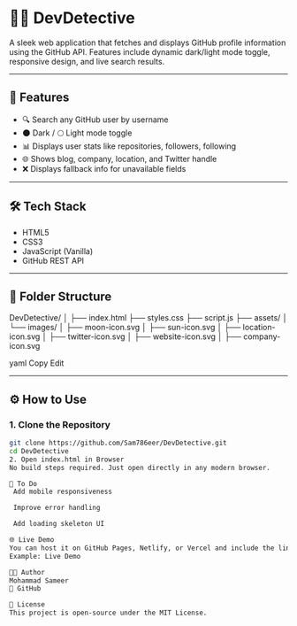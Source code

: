 # 🕵️‍♂️ DevDetective

A sleek web application that fetches and displays GitHub profile information using the GitHub API. Features include dynamic dark/light mode toggle, responsive design, and live search results.



---

## 🚀 Features

- 🔍 Search any GitHub user by username  
- 🌑 Dark / 🌕 Light mode toggle  
- 📊 Displays user stats like repositories, followers, following  
- 🌐 Shows blog, company, location, and Twitter handle  
- ❌ Displays fallback info for unavailable fields  

---





## 🛠️ Tech Stack

- HTML5  
- CSS3  
- JavaScript (Vanilla)  
- GitHub REST API  

---

## 📁 Folder Structure

DevDetective/
│
├── index.html
├── styles.css
├── script.js
├── assets/
│ └── images/
│ ├── moon-icon.svg
│ ├── sun-icon.svg
│ ├── location-icon.svg
│ ├── twitter-icon.svg
│ ├── website-icon.svg
│ ├── company-icon.svg


yaml
Copy
Edit

---

## ⚙️ How to Use

### 1. **Clone the Repository**
```sh
git clone https://github.com/Sam786eer/DevDetective.git
cd DevDetective
2. Open index.html in Browser
No build steps required. Just open directly in any modern browser.

📝 To Do
 Add mobile responsiveness

 Improve error handling

 Add loading skeleton UI

🌐 Live Demo
You can host it on GitHub Pages, Netlify, or Vercel and include the link here.
Example: Live Demo

🧑‍💻 Author
Mohammad Sameer
🔗 GitHub

📄 License
This project is open-source under the MIT License.
